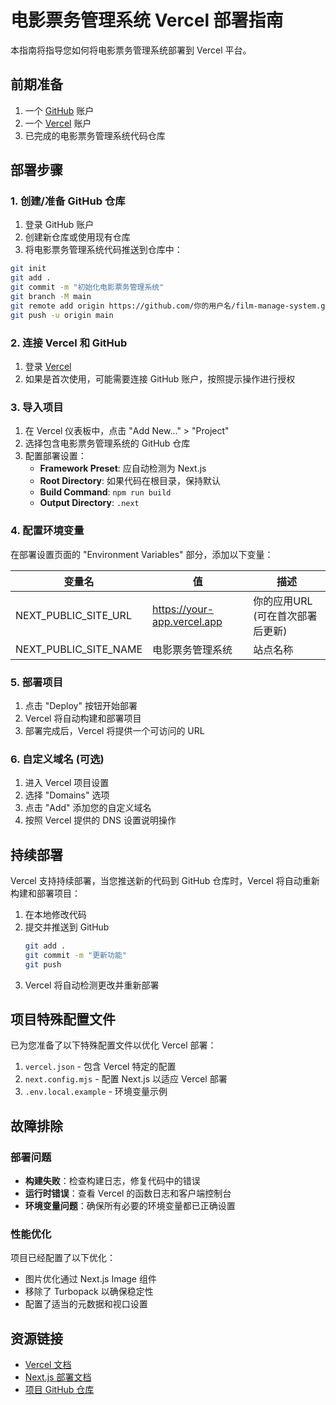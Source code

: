 # 电影票务管理系统 Vercel 部署指南

本指南将指导您如何将电影票务管理系统部署到 Vercel 平台。

## 前期准备

1. 一个 [GitHub](https://github.com/) 账户
2. 一个 [Vercel](https://vercel.com/) 账户
3. 已完成的电影票务管理系统代码仓库

## 部署步骤

### 1. 创建/准备 GitHub 仓库

1. 登录 GitHub 账户
2. 创建新仓库或使用现有仓库
3. 将电影票务管理系统代码推送到仓库中：

```bash
git init
git add .
git commit -m "初始化电影票务管理系统"
git branch -M main
git remote add origin https://github.com/你的用户名/film-manage-system.git
git push -u origin main
```

### 2. 连接 Vercel 和 GitHub

1. 登录 [Vercel](https://vercel.com/)
2. 如果是首次使用，可能需要连接 GitHub 账户，按照提示操作进行授权

### 3. 导入项目

1. 在 Vercel 仪表板中，点击 "Add New..." > "Project"
2. 选择包含电影票务管理系统的 GitHub 仓库
3. 配置部署设置：
   - **Framework Preset**: 应自动检测为 Next.js
   - **Root Directory**: 如果代码在根目录，保持默认
   - **Build Command**: `npm run build`
   - **Output Directory**: `.next`

### 4. 配置环境变量

在部署设置页面的 "Environment Variables" 部分，添加以下变量：

| 变量名 | 值 | 描述 |
|--------|----|----|
| NEXT_PUBLIC_SITE_URL | https://your-app.vercel.app | 你的应用URL (可在首次部署后更新) |
| NEXT_PUBLIC_SITE_NAME | 电影票务管理系统 | 站点名称 |

### 5. 部署项目

1. 点击 "Deploy" 按钮开始部署
2. Vercel 将自动构建和部署项目
3. 部署完成后，Vercel 将提供一个可访问的 URL

### 6. 自定义域名 (可选)

1. 进入 Vercel 项目设置
2. 选择 "Domains" 选项
3. 点击 "Add" 添加您的自定义域名
4. 按照 Vercel 提供的 DNS 设置说明操作

## 持续部署

Vercel 支持持续部署，当您推送新的代码到 GitHub 仓库时，Vercel 将自动重新构建和部署项目：

1. 在本地修改代码
2. 提交并推送到 GitHub
   ```bash
   git add .
   git commit -m "更新功能"
   git push
   ```
3. Vercel 将自动检测更改并重新部署

## 项目特殊配置文件

已为您准备了以下特殊配置文件以优化 Vercel 部署：

1. `vercel.json` - 包含 Vercel 特定的配置
2. `next.config.mjs` - 配置 Next.js 以适应 Vercel 部署
3. `.env.local.example` - 环境变量示例

## 故障排除

### 部署问题

- **构建失败**：检查构建日志，修复代码中的错误
- **运行时错误**：查看 Vercel 的函数日志和客户端控制台
- **环境变量问题**：确保所有必要的环境变量都已正确设置

### 性能优化

项目已经配置了以下优化：

- 图片优化通过 Next.js Image 组件
- 移除了 Turbopack 以确保稳定性
- 配置了适当的元数据和视口设置

## 资源链接

- [Vercel 文档](https://vercel.com/docs)
- [Next.js 部署文档](https://nextjs.org/docs/deployment)
- [项目 GitHub 仓库](https://github.com/你的用户名/film-manage-system) 